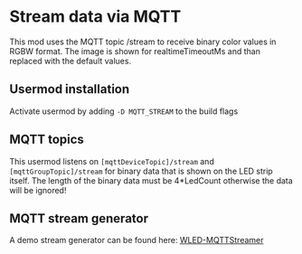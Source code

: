 # Stream data via MQTT
This mod uses the MQTT topic /stream to receive binary color
values in RGBW format. The image is shown for realtimeTimeoutMs
and than replaced with the default values.

## Usermod installation
Activate usermod by adding `-D MQTT_STREAM` to the build flags

## MQTT topics
This usermod listens on `[mqttDeviceTopic]/stream` and 
`[mqttGroupTopic]/stream` for binary data that is shown
on the LED strip itself. The length of the binary data
must be 4*LedCount otherwise the data will be ignored!

## MQTT stream generator
A demo stream generator can be found here: [WLED-MQTTStreamer](https://github.com/DasBasti/WLED-MQTTStreamer)